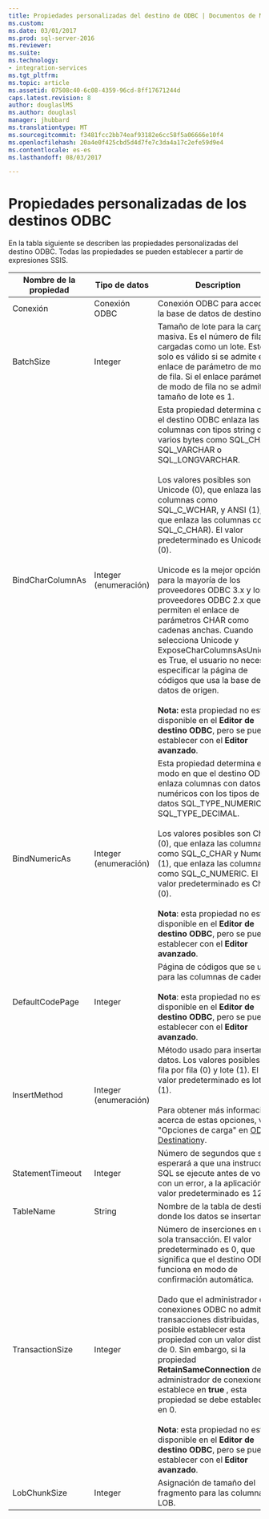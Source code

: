 ```yaml
---
title: Propiedades personalizadas del destino de ODBC | Documentos de Microsoft
ms.custom: 
ms.date: 03/01/2017
ms.prod: sql-server-2016
ms.reviewer: 
ms.suite: 
ms.technology:
- integration-services
ms.tgt_pltfrm: 
ms.topic: article
ms.assetid: 07508c40-6c08-4359-96cd-8ff17671244d
caps.latest.revision: 8
author: douglaslMS
ms.author: douglasl
manager: jhubbard
ms.translationtype: MT
ms.sourcegitcommit: f3481fcc2bb74eaf93182e6cc58f5a06666e10f4
ms.openlocfilehash: 20a4e0f425cbd5d4d7fe7c3da4a17c2efe59d9e4
ms.contentlocale: es-es
ms.lasthandoff: 08/03/2017

---
```

# <a name="odbc-destination-custom-properties"></a>Propiedades personalizadas de los destinos ODBC
  En la tabla siguiente se describen las propiedades personalizadas del destino ODBC. Todas las propiedades se pueden establecer a partir de expresiones SSIS.  
  
|Nombre de la propiedad|Tipo de datos|Description|  
|-------------------|---------------|-----------------|  
|Conexión|Conexión ODBC|Conexión ODBC para acceder a la base de datos de destino.|  
|BatchSize|Integer|Tamaño de lote para la carga masiva. Es el número de filas cargadas como un lote. Esto solo es válido si se admite el enlace de parámetro de modo de fila. Si el enlace parámetro de modo de fila no se admite, el tamaño de lote es 1.|  
|BindCharColumnAs|Integer (enumeración)|Esta propiedad determina cómo el destino ODBC enlaza las columnas con tipos string de varios bytes como SQL_CHAR, SQL_VARCHAR o SQL_LONGVARCHAR.<br /><br /> Los valores posibles son Unicode (0), que enlaza las columnas como SQL_C_WCHAR, y ANSI (1), que enlaza las columnas como SQL_C_CHAR). El valor predeterminado es Unicode (0).<br /><br /> Unicode es la mejor opción para la mayoría de los proveedores ODBC 3.x y los proveedores ODBC 2.x que permiten el enlace de parámetros CHAR como cadenas anchas. Cuando selecciona Unicode y ExposeCharColumnsAsUnicode es True, el usuario no necesita especificar la página de códigos que usa la base de datos de origen.<br /><br /> **Nota:** esta propiedad no está disponible en el **Editor de destino ODBC**, pero se puede establecer con el **Editor avanzado**.|  
|BindNumericAs|Integer (enumeración)|Esta propiedad determina el modo en que el destino ODBC enlaza columnas con datos numéricos con los tipos de datos SQL_TYPE_NUMERIC y SQL_TYPE_DECIMAL.<br /><br /> Los valores posibles son Char (0), que enlaza las columnas como SQL_C_CHAR y Numeric (1), que enlaza las columnas como SQL_C_NUMERIC. El valor predeterminado es Char (0).<br /><br /> **Nota**: esta propiedad no está disponible en el **Editor de destino ODBC**, pero se puede establecer con el **Editor avanzado**.|  
|DefaultCodePage|Integer|Página de códigos que se usará para las columnas de cadena.<br /><br /> **Nota**: esta propiedad no está disponible en el **Editor de destino ODBC**, pero se puede establecer con el **Editor avanzado**.|  
|InsertMethod|Integer (enumeración)|Método usado para insertar los datos. Los valores posibles son fila por fila (0) y lote (1). El valor predeterminado es lote (1).<br /><br /> Para obtener más información acerca de estas opciones, vea "Opciones de carga" en [ODBC Destination](../../integration-services/data-flow/odbc-destination.md)y.|  
|StatementTimeout|Integer|Número de segundos que se esperará a que una instrucción SQL se ejecute antes de volver, con un error, a la aplicación. El valor predeterminado es 120.|  
|TableName|String|Nombre de la tabla de destino donde los datos se insertan.|  
|TransactionSize|Integer|Número de inserciones en una sola transacción. El valor predeterminado es 0, que significa que el destino ODBC funciona en modo de confirmación automática.<br /><br /> Dado que el administrador de conexiones ODBC no admite transacciones distribuidas, es posible establecer esta propiedad con un valor distinto de 0. Sin embargo, si la propiedad **RetainSameConnection** del administrador de conexiones se establece en **true** , esta propiedad se debe establecer en 0.<br /><br /> **Nota**: esta propiedad no está disponible en el **Editor de destino ODBC**, pero se puede establecer con el **Editor avanzado**.|  
|LobChunkSize|Integer|Asignación de tamaño del fragmento para las columnas LOB.|  
  
  
